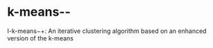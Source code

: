 # k-means--
I-k-means−+: An iterative clustering algorithm based on an enhanced version of the k-means
